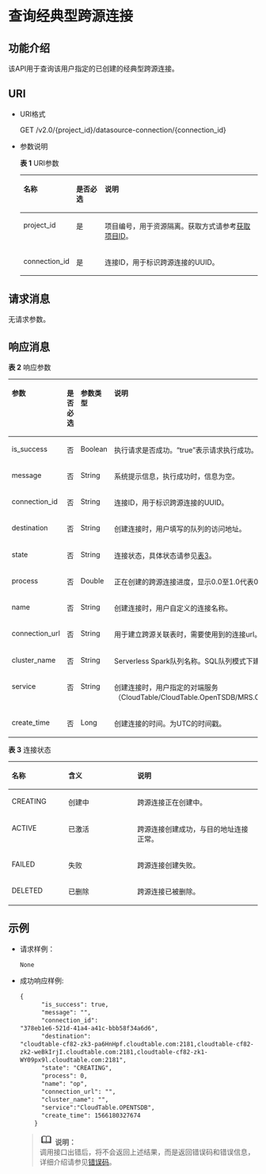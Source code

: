 # 查询经典型跨源连接<a name="dli_02_0145"></a>

## 功能介绍<a name="section13287428103611"></a>

该API用于查询该用户指定的已创建的经典型跨源连接。

## URI<a name="section52924285361"></a>

-   URI格式

    GET /v2.0/\{project\_id\}/datasource-connection/\{connection\_id\}

-   参数说明

    **表 1**  URI参数

    <a name="table18299172853614"></a>
    <table><thead align="left"><tr id="row947592853614"><th class="cellrowborder" valign="top" width="18.94%" id="mcps1.2.4.1.1"><p id="p1347513282368"><a name="p1347513282368"></a><a name="p1347513282368"></a>名称</p>
    </th>
    <th class="cellrowborder" valign="top" width="12.36%" id="mcps1.2.4.1.2"><p id="p74757287366"><a name="p74757287366"></a><a name="p74757287366"></a>是否必选</p>
    </th>
    <th class="cellrowborder" valign="top" width="68.7%" id="mcps1.2.4.1.3"><p id="p1475182833610"><a name="p1475182833610"></a><a name="p1475182833610"></a>说明</p>
    </th>
    </tr>
    </thead>
    <tbody><tr id="row16475152833619"><td class="cellrowborder" valign="top" width="18.94%" headers="mcps1.2.4.1.1 "><p id="p1547552803615"><a name="p1547552803615"></a><a name="p1547552803615"></a>project_id</p>
    </td>
    <td class="cellrowborder" valign="top" width="12.36%" headers="mcps1.2.4.1.2 "><p id="p19475828123613"><a name="p19475828123613"></a><a name="p19475828123613"></a>是</p>
    </td>
    <td class="cellrowborder" valign="top" width="68.7%" headers="mcps1.2.4.1.3 "><p id="p1310472724012"><a name="p1310472724012"></a><a name="p1310472724012"></a>项目编号，用于资源隔离。获取方式请参考<a href="获取项目ID.md">获取项目ID</a>。</p>
    </td>
    </tr>
    <tr id="row16535918171816"><td class="cellrowborder" valign="top" width="18.94%" headers="mcps1.2.4.1.1 "><p id="p84192317188"><a name="p84192317188"></a><a name="p84192317188"></a>connection_id</p>
    </td>
    <td class="cellrowborder" valign="top" width="12.36%" headers="mcps1.2.4.1.2 "><p id="p1941914313180"><a name="p1941914313180"></a><a name="p1941914313180"></a>是</p>
    </td>
    <td class="cellrowborder" valign="top" width="68.7%" headers="mcps1.2.4.1.3 "><p id="p94197315183"><a name="p94197315183"></a><a name="p94197315183"></a>连接ID，用于标识跨源连接的UUID。</p>
    </td>
    </tr>
    </tbody>
    </table>


## 请求消息<a name="section1831452873613"></a>

无请求参数。

## 响应消息<a name="section134515287360"></a>

**表 2**  响应参数

<a name="table8348112818368"></a>
<table><thead align="left"><tr id="row11478132863610"><th class="cellrowborder" valign="top" width="16.068393160683932%" id="mcps1.2.5.1.1"><p id="p04782028173616"><a name="p04782028173616"></a><a name="p04782028173616"></a>参数</p>
</th>
<th class="cellrowborder" valign="top" width="10.70892910708929%" id="mcps1.2.5.1.2"><p id="p23811634104817"><a name="p23811634104817"></a><a name="p23811634104817"></a>是否必选</p>
</th>
<th class="cellrowborder" valign="top" width="10.128987101289871%" id="mcps1.2.5.1.3"><p id="p34781128193612"><a name="p34781128193612"></a><a name="p34781128193612"></a>参数类型</p>
</th>
<th class="cellrowborder" valign="top" width="63.093690630936905%" id="mcps1.2.5.1.4"><p id="p1347917286364"><a name="p1347917286364"></a><a name="p1347917286364"></a>说明</p>
</th>
</tr>
</thead>
<tbody><tr id="row18479182813362"><td class="cellrowborder" valign="top" width="16.068393160683932%" headers="mcps1.2.5.1.1 "><p id="p3887202462117"><a name="p3887202462117"></a><a name="p3887202462117"></a>is_success</p>
</td>
<td class="cellrowborder" valign="top" width="10.70892910708929%" headers="mcps1.2.5.1.2 "><p id="p1938118348487"><a name="p1938118348487"></a><a name="p1938118348487"></a>否</p>
</td>
<td class="cellrowborder" valign="top" width="10.128987101289871%" headers="mcps1.2.5.1.3 "><p id="p1888762420218"><a name="p1888762420218"></a><a name="p1888762420218"></a>Boolean</p>
</td>
<td class="cellrowborder" valign="top" width="63.093690630936905%" headers="mcps1.2.5.1.4 "><p id="p15887824122119"><a name="p15887824122119"></a><a name="p15887824122119"></a>执行请求是否成功。“true”表示请求执行成功。</p>
</td>
</tr>
<tr id="row1588462431911"><td class="cellrowborder" valign="top" width="16.068393160683932%" headers="mcps1.2.5.1.1 "><p id="p1887924172113"><a name="p1887924172113"></a><a name="p1887924172113"></a><span>message</span></p>
</td>
<td class="cellrowborder" valign="top" width="10.70892910708929%" headers="mcps1.2.5.1.2 "><p id="p838118348486"><a name="p838118348486"></a><a name="p838118348486"></a>否</p>
</td>
<td class="cellrowborder" valign="top" width="10.128987101289871%" headers="mcps1.2.5.1.3 "><p id="p19887624142119"><a name="p19887624142119"></a><a name="p19887624142119"></a>String</p>
</td>
<td class="cellrowborder" valign="top" width="63.093690630936905%" headers="mcps1.2.5.1.4 "><p id="p1488772410218"><a name="p1488772410218"></a><a name="p1488772410218"></a>系统提示信息，执行成功时，信息为空。</p>
</td>
</tr>
<tr id="row11325133161917"><td class="cellrowborder" valign="top" width="16.068393160683932%" headers="mcps1.2.5.1.1 "><p id="p13887724132113"><a name="p13887724132113"></a><a name="p13887724132113"></a>connection_id</p>
</td>
<td class="cellrowborder" valign="top" width="10.70892910708929%" headers="mcps1.2.5.1.2 "><p id="p838123414485"><a name="p838123414485"></a><a name="p838123414485"></a>否</p>
</td>
<td class="cellrowborder" valign="top" width="10.128987101289871%" headers="mcps1.2.5.1.3 "><p id="p128873240215"><a name="p128873240215"></a><a name="p128873240215"></a>String</p>
</td>
<td class="cellrowborder" valign="top" width="63.093690630936905%" headers="mcps1.2.5.1.4 "><p id="p4887324102110"><a name="p4887324102110"></a><a name="p4887324102110"></a>连接ID，用于标识跨源连接的UUID。</p>
</td>
</tr>
<tr id="row63251433191917"><td class="cellrowborder" valign="top" width="16.068393160683932%" headers="mcps1.2.5.1.1 "><p id="p1288762412112"><a name="p1288762412112"></a><a name="p1288762412112"></a>destination</p>
</td>
<td class="cellrowborder" valign="top" width="10.70892910708929%" headers="mcps1.2.5.1.2 "><p id="p113815347488"><a name="p113815347488"></a><a name="p113815347488"></a>否</p>
</td>
<td class="cellrowborder" valign="top" width="10.128987101289871%" headers="mcps1.2.5.1.3 "><p id="p178876242210"><a name="p178876242210"></a><a name="p178876242210"></a>String</p>
</td>
<td class="cellrowborder" valign="top" width="63.093690630936905%" headers="mcps1.2.5.1.4 "><p id="p12887172419215"><a name="p12887172419215"></a><a name="p12887172419215"></a>创建连接时，用户填写的队列的访问地址。</p>
</td>
</tr>
<tr id="row19638124013193"><td class="cellrowborder" valign="top" width="16.068393160683932%" headers="mcps1.2.5.1.1 "><p id="p18876241211"><a name="p18876241211"></a><a name="p18876241211"></a>state</p>
</td>
<td class="cellrowborder" valign="top" width="10.70892910708929%" headers="mcps1.2.5.1.2 "><p id="p18381434124811"><a name="p18381434124811"></a><a name="p18381434124811"></a>否</p>
</td>
<td class="cellrowborder" valign="top" width="10.128987101289871%" headers="mcps1.2.5.1.3 "><p id="p138871024112112"><a name="p138871024112112"></a><a name="p138871024112112"></a>String</p>
</td>
<td class="cellrowborder" valign="top" width="63.093690630936905%" headers="mcps1.2.5.1.4 "><p id="p178871249217"><a name="p178871249217"></a><a name="p178871249217"></a>连接状态，具体状态请参见<a href="#table13946174752513">表3</a>。</p>
</td>
</tr>
<tr id="row1063934091916"><td class="cellrowborder" valign="top" width="16.068393160683932%" headers="mcps1.2.5.1.1 "><p id="p1388762412116"><a name="p1388762412116"></a><a name="p1388762412116"></a>process</p>
</td>
<td class="cellrowborder" valign="top" width="10.70892910708929%" headers="mcps1.2.5.1.2 "><p id="p638143412487"><a name="p638143412487"></a><a name="p638143412487"></a>否</p>
</td>
<td class="cellrowborder" valign="top" width="10.128987101289871%" headers="mcps1.2.5.1.3 "><p id="p1288762412113"><a name="p1288762412113"></a><a name="p1288762412113"></a>Double</p>
</td>
<td class="cellrowborder" valign="top" width="63.093690630936905%" headers="mcps1.2.5.1.4 "><p id="p198879247214"><a name="p198879247214"></a><a name="p198879247214"></a>正在创建的跨源连接进度，显示0.0至1.0代表0%至100%。</p>
</td>
</tr>
<tr id="row763912402193"><td class="cellrowborder" valign="top" width="16.068393160683932%" headers="mcps1.2.5.1.1 "><p id="p1588772472117"><a name="p1588772472117"></a><a name="p1588772472117"></a>name</p>
</td>
<td class="cellrowborder" valign="top" width="10.70892910708929%" headers="mcps1.2.5.1.2 "><p id="p14381163454810"><a name="p14381163454810"></a><a name="p14381163454810"></a>否</p>
</td>
<td class="cellrowborder" valign="top" width="10.128987101289871%" headers="mcps1.2.5.1.3 "><p id="p1088715246216"><a name="p1088715246216"></a><a name="p1088715246216"></a>String</p>
</td>
<td class="cellrowborder" valign="top" width="63.093690630936905%" headers="mcps1.2.5.1.4 "><p id="p12887132482113"><a name="p12887132482113"></a><a name="p12887132482113"></a>创建连接时，用户自定义的连接名称。</p>
</td>
</tr>
<tr id="row19639104016191"><td class="cellrowborder" valign="top" width="16.068393160683932%" headers="mcps1.2.5.1.1 "><p id="p2887122462114"><a name="p2887122462114"></a><a name="p2887122462114"></a>connection_url</p>
</td>
<td class="cellrowborder" valign="top" width="10.70892910708929%" headers="mcps1.2.5.1.2 "><p id="p1738110346483"><a name="p1738110346483"></a><a name="p1738110346483"></a>否</p>
</td>
<td class="cellrowborder" valign="top" width="10.128987101289871%" headers="mcps1.2.5.1.3 "><p id="p20887824132112"><a name="p20887824132112"></a><a name="p20887824132112"></a>String</p>
</td>
<td class="cellrowborder" valign="top" width="63.093690630936905%" headers="mcps1.2.5.1.4 "><p id="p138871824112114"><a name="p138871824112114"></a><a name="p138871824112114"></a>用于建立跨源关联表时，需要使用到的连接url。</p>
</td>
</tr>
<tr id="row1728518373206"><td class="cellrowborder" valign="top" width="16.068393160683932%" headers="mcps1.2.5.1.1 "><p id="p18887132417212"><a name="p18887132417212"></a><a name="p18887132417212"></a>cluster_name</p>
</td>
<td class="cellrowborder" valign="top" width="10.70892910708929%" headers="mcps1.2.5.1.2 "><p id="p1382183419481"><a name="p1382183419481"></a><a name="p1382183419481"></a>否</p>
</td>
<td class="cellrowborder" valign="top" width="10.128987101289871%" headers="mcps1.2.5.1.3 "><p id="p888712241211"><a name="p888712241211"></a><a name="p888712241211"></a>String</p>
</td>
<td class="cellrowborder" valign="top" width="63.093690630936905%" headers="mcps1.2.5.1.4 "><p id="p188712242218"><a name="p188712242218"></a><a name="p188712242218"></a>Serverless Spark队列名称。SQL队列模式下建立的跨源连接，该字段为空。</p>
</td>
</tr>
<tr id="row028593792014"><td class="cellrowborder" valign="top" width="16.068393160683932%" headers="mcps1.2.5.1.1 "><p id="p19889224162117"><a name="p19889224162117"></a><a name="p19889224162117"></a>service</p>
</td>
<td class="cellrowborder" valign="top" width="10.70892910708929%" headers="mcps1.2.5.1.2 "><p id="p238219346488"><a name="p238219346488"></a><a name="p238219346488"></a>否</p>
</td>
<td class="cellrowborder" valign="top" width="10.128987101289871%" headers="mcps1.2.5.1.3 "><p id="p888915244210"><a name="p888915244210"></a><a name="p888915244210"></a>String</p>
</td>
<td class="cellrowborder" valign="top" width="63.093690630936905%" headers="mcps1.2.5.1.4 "><p id="p188891224162115"><a name="p188891224162115"></a><a name="p188891224162115"></a>创建连接时，用户指定的对端服务（CloudTable/CloudTable.OpenTSDB/MRS.OpenTSDB/DWS/RDS/CSS）。</p>
</td>
</tr>
<tr id="row112851837172015"><td class="cellrowborder" valign="top" width="16.068393160683932%" headers="mcps1.2.5.1.1 "><p id="p178891324162118"><a name="p178891324162118"></a><a name="p178891324162118"></a>create_time</p>
</td>
<td class="cellrowborder" valign="top" width="10.70892910708929%" headers="mcps1.2.5.1.2 "><p id="p4382234184817"><a name="p4382234184817"></a><a name="p4382234184817"></a>否</p>
</td>
<td class="cellrowborder" valign="top" width="10.128987101289871%" headers="mcps1.2.5.1.3 "><p id="p7889162416214"><a name="p7889162416214"></a><a name="p7889162416214"></a>Long</p>
</td>
<td class="cellrowborder" valign="top" width="63.093690630936905%" headers="mcps1.2.5.1.4 "><p id="p188891524202119"><a name="p188891524202119"></a><a name="p188891524202119"></a>创建连接的时间。为UTC的时间戳。</p>
</td>
</tr>
</tbody>
</table>

**表 3**  连接状态

<a name="table13946174752513"></a>
<table><thead align="left"><tr id="row1994634702518"><th class="cellrowborder" valign="top" width="22.672267226722674%" id="mcps1.2.4.1.1"><p id="p4609112117266"><a name="p4609112117266"></a><a name="p4609112117266"></a>名称</p>
</th>
<th class="cellrowborder" valign="top" width="27.662766276627664%" id="mcps1.2.4.1.2"><p id="p146091921172617"><a name="p146091921172617"></a><a name="p146091921172617"></a>含义</p>
</th>
<th class="cellrowborder" valign="top" width="49.66496649664967%" id="mcps1.2.4.1.3"><p id="p7609192132613"><a name="p7609192132613"></a><a name="p7609192132613"></a>说明</p>
</th>
</tr>
</thead>
<tbody><tr id="row20946164712252"><td class="cellrowborder" valign="top" width="22.672267226722674%" headers="mcps1.2.4.1.1 "><p id="p1460915210264"><a name="p1460915210264"></a><a name="p1460915210264"></a>CREATING</p>
</td>
<td class="cellrowborder" valign="top" width="27.662766276627664%" headers="mcps1.2.4.1.2 "><p id="p6609112119268"><a name="p6609112119268"></a><a name="p6609112119268"></a>创建中</p>
</td>
<td class="cellrowborder" valign="top" width="49.66496649664967%" headers="mcps1.2.4.1.3 "><p id="p136091821192618"><a name="p136091821192618"></a><a name="p136091821192618"></a>跨源连接正在创建中。</p>
</td>
</tr>
<tr id="row494612478259"><td class="cellrowborder" valign="top" width="22.672267226722674%" headers="mcps1.2.4.1.1 "><p id="p166098217269"><a name="p166098217269"></a><a name="p166098217269"></a>ACTIVE</p>
</td>
<td class="cellrowborder" valign="top" width="27.662766276627664%" headers="mcps1.2.4.1.2 "><p id="p1960902152610"><a name="p1960902152610"></a><a name="p1960902152610"></a>已激活</p>
</td>
<td class="cellrowborder" valign="top" width="49.66496649664967%" headers="mcps1.2.4.1.3 "><p id="p17609192112617"><a name="p17609192112617"></a><a name="p17609192112617"></a>跨源连接创建成功，与目的地址连接正常。</p>
</td>
</tr>
<tr id="row1294694782513"><td class="cellrowborder" valign="top" width="22.672267226722674%" headers="mcps1.2.4.1.1 "><p id="p160952172619"><a name="p160952172619"></a><a name="p160952172619"></a>FAILED</p>
</td>
<td class="cellrowborder" valign="top" width="27.662766276627664%" headers="mcps1.2.4.1.2 "><p id="p16096213265"><a name="p16096213265"></a><a name="p16096213265"></a>失败</p>
</td>
<td class="cellrowborder" valign="top" width="49.66496649664967%" headers="mcps1.2.4.1.3 "><p id="p1660911214266"><a name="p1660911214266"></a><a name="p1660911214266"></a>跨源连接创建失败。</p>
</td>
</tr>
<tr id="row96311757265"><td class="cellrowborder" valign="top" width="22.672267226722674%" headers="mcps1.2.4.1.1 "><p id="p360916218264"><a name="p360916218264"></a><a name="p360916218264"></a>DELETED</p>
</td>
<td class="cellrowborder" valign="top" width="27.662766276627664%" headers="mcps1.2.4.1.2 "><p id="p1160992115262"><a name="p1160992115262"></a><a name="p1160992115262"></a>已删除</p>
</td>
<td class="cellrowborder" valign="top" width="49.66496649664967%" headers="mcps1.2.4.1.3 "><p id="p1860952119268"><a name="p1860952119268"></a><a name="p1860952119268"></a>跨源连接已被删除。</p>
</td>
</tr>
</tbody>
</table>

## 示例<a name="section910624615450"></a>

-   请求样例：

    ```
    None
    ```


-   成功响应样例:

    ```
    {
          "is_success": true,
          "message": "",
          "connection_id":
    "378eb1e6-521d-41a4-a41c-bbb58f34a6d6",
          "destination":
    "cloudtable-cf82-zk3-pa6HnHpf.cloudtable.com:2181,cloudtable-cf82-zk2-weBkIrjI.cloudtable.com:2181,cloudtable-cf82-zk1-WY09px9l.cloudtable.com:2181",
          "state": "CREATING",
          "process": 0,
          "name": "op",
          "connection_url": "",
          "cluster_name": "",
          "service":"CloudTable.OPENTSDB",
          "create_time": 1566180327674
        }
    ```

    >![](public_sys-resources/icon-note.gif) **说明：**   
    >调用接口出错后，将不会返回上述结果，而是返回错误码和错误信息，详细介绍请参见[错误码](错误码.md)。  


